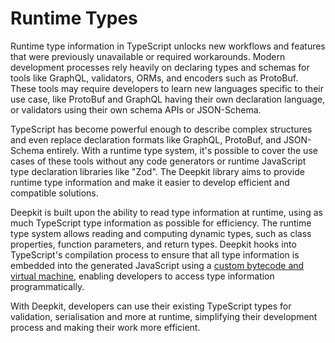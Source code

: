 # Runtime Types

Runtime type information in TypeScript unlocks new workflows and features that were previously unavailable or required workarounds. Modern development processes rely heavily on declaring types and schemas for tools like GraphQL, validators, ORMs, and encoders such as ProtoBuf. These tools may require developers to learn new languages specific to their use case, like ProtoBuf and GraphQL having their own declaration language, or validators using their own schema APIs or JSON-Schema.

TypeScript has become powerful enough to describe complex structures and even replace declaration formats like GraphQL, ProtoBuf, and JSON-Schema entirely. With a runtime type system, it's possible to cover the use cases of these tools without any code generators or runtime JavaScript type declaration libraries like "Zod". The Deepkit library aims to provide runtime type information and make it easier to develop efficient and compatible solutions.

Deepkit is built upon the ability to read type information at runtime, using as much TypeScript type information as possible for efficiency. The runtime type system allows reading and computing dynamic types, such as class properties, function parameters, and return types. Deepkit hooks into TypeScript's compilation process to ensure that all type information is embedded into the generated JavaScript using a [custom bytecode and virtual machine](https://github.com/microsoft/TypeScript/issues/47658), enabling developers to access type information programmatically.

With Deepkit, developers can use their existing TypeScript types for validation, serialisation and more at runtime, simplifying their development process and making their work more efficient.
